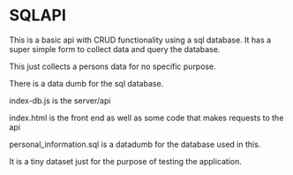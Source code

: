 # SQLAPI

This is a basic api with CRUD functionality using a sql database.
It has a super simple form to collect data and query the database.

This just collects a persons data for no specific purpose.

There is a data dumb for the sql database.

index-db.js is the server/api

index.html is the front end as well as some code that makes requests to the api

personal_information.sql is a datadumb for the database used in this.

It is a tiny dataset just for the purpose of testing the application.
